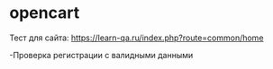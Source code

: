 # opencart

Тест для сайта: https://learn-qa.ru/index.php?route=common/home

-Проверка регистрации с валидными данными
